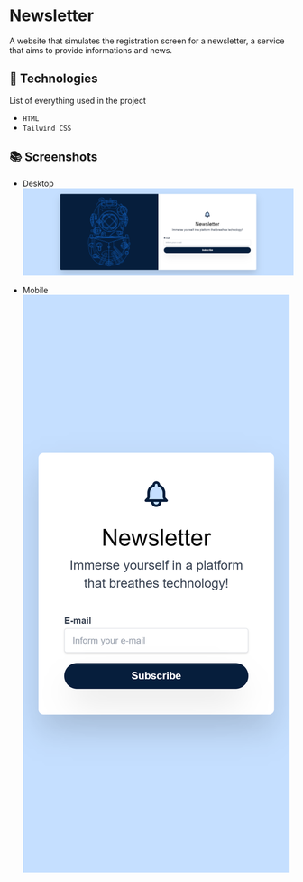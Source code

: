 # Newsletter 
A website that simulates the registration screen for a newsletter, a service that aims to provide informations and news. 

## 🔨 Technologies
List of everything used in the project
- `HTML`
- `Tailwind CSS`

## 📚 Screenshots 
* Desktop
![Screenshot of desktop page](https://github.com/AlysonEiti/newsletter/blob/main/image/screenshot_desktop.png)

* Mobile
![Screenshot of mobile page](https://github.com/AlysonEiti/newsletter/blob/main/image/screenshot_mobile.png)
